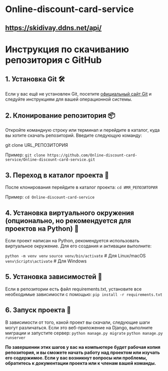 # Online-discount-card-service

## https://skidivay.ddns.net/api/

# Инструкция по скачиванию репозитория с GitHub

## 1. Установка Git 🛠
Если у вас ещё не установлен Git, посетите [официальный сайт Git](https://git-scm.com/) и следуйте инструкциям для вашей операционной системы.

## 2. Клонирование репозитория 📦
Откройте командную строку или терминал и перейдите в каталог, куда вы хотите скачать репозиторий. Введите следующую команду:

git clone URL_РЕПОЗИТОРИЯ

Пример:
```git clone https://github.com/Online-discount-card-service/Online-discount-card-service.git```

## 3. Переход в каталог проекта 📂
После клонирования перейдите в каталог проекта:
```cd ИМЯ_РЕПОЗИТОРИЯ```

Пример:
```cd Online-discount-card-service```

## 4. Установка виртуального окружения (опционально, но рекомендуется для проектов на Python) 🐍
Если проект написан на Python, рекомендуется использовать виртуальное окружение. Для его создания и активации выполните:

```python -m venv venv```
```source venv/bin/activate```  # Для Linux/macOS
```venv\Scripts\activate```     # Для Windows


## 5. Установка зависимостей 🧩
Если в репозитории есть файл requirements.txt, установите все необходимые зависимости с помощью:
```pip install -r requirements.txt```

## 6. Запуск проекта 🚀
В зависимости от того, какой проект вы скачали, следующие шаги могут различаться. Если это веб-приложение на Django, выполните миграции и запустите сервер:
```python manage.py migrate```
```python manage.py runserver```

__По завершении этих шагов у вас на компьютере будет рабочая копия репозитория, и вы сможете начать работу над проектом или изучать его содержимое. Если у вас возникнут вопросы или проблемы, обратитесь к документации проекта или к членам вашей команды.__
